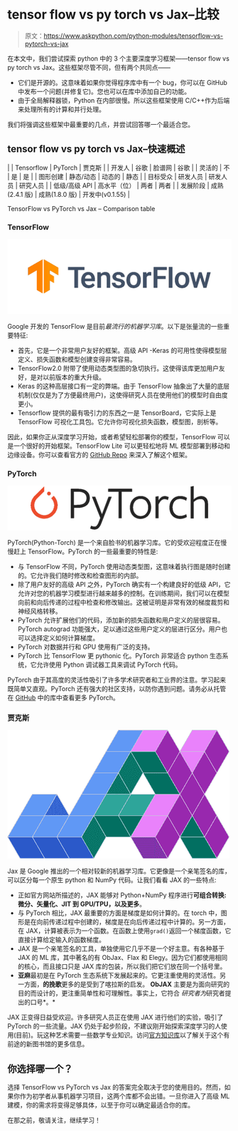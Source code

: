 # tensor flow vs py torch vs Jax–比较

> 原文：<https://www.askpython.com/python-modules/tensorflow-vs-pytorch-vs-jax>

在本文中，我们尝试探索 python 中的 3 个主要深度学习框架——tensor flow vs py torch vs Jax。这些框架尽管不同，但有两个共同点——

*   它们是开源的。这意味着如果你觉得程序库中有一个 bug，你可以在 GitHub 中发布一个问题(并修复它)。您也可以在库中添加自己的功能。
*   由于全局解释器锁，Python 在内部很慢。所以这些框架使用 C/C++作为后端来处理所有的计算和并行处理。

我们将强调这些框架中最重要的几点，并尝试回答哪一个最适合您。

## tensor flow vs py torch vs Jax–快速概述

|  | Tensorflow | PyTorch | 贾克斯 |
| 开发人 | 谷歌 | 脸谱网 | 谷歌 |
| 灵活的 | 不 | 是 | 是 |
| 图形创建 | 静态/动态 | 动态的 | 静态 |
| 目标受众 | 
研发人员 | 
研发人员 | 研究人员
 |
| 低级/高级 API | 高水平（位） | 两者 | 两者 |
| 发展阶段 | 成熟(2.4.1 版) | 成熟(1.8.0 版) | 开发中(v0.1.55) |

TensorFlow vs PyTorch vs Jax – Comparison table

### TensorFlow

![Tensorflow Logo](img/1b7fb020ddbd29056dcaa633aab6068b.png)

Google 开发的 TensorFlow 是目前*最流行的机器学习库*。以下是张量流的一些重要特征:

*   首先，它是一个非常用户友好的框架。高级 API -Keras 的可用性使得模型层定义、损失函数和模型创建变得非常容易。
*   TensorFlow2.0 附带了使用动态类型图的急切执行。这使得该库更加用户友好，是对以前版本的重大升级。
*   Keras 的这种高层接口有一定的弊端。由于 TensorFlow 抽象出了大量的底层机制(仅仅是为了方便最终用户)，这使得研究人员在使用他们的模型时自由度更小。
*   Tensorflow 提供的最有吸引力的东西之一是 TensorBoard，它实际上是 TensorFlow 可视化工具包。它允许你可视化损失函数，模型图，剖析等。

因此，如果你正从深度学习开始，或者希望轻松部署你的模型，TensorFlow 可以是一个很好的开始框架。TensorFlow Lite 可以更轻松地将 ML 模型部署到移动和边缘设备。你可以查看官方的 [GitHub Repo](https://github.com/tensorflow/tensorflow) 来深入了解这个框架。

### PyTorch

![Pytorch Logo Dark](img/e5d117e237ee182f9810f7f9c2aa2efc.png)

PyTorch(Python-Torch) 是一个来自脸书的机器学习库。它的受欢迎程度正在慢慢赶上 TensorFlow。PyTorch 的一些最重要的特性是:

*   与 TensorFlow 不同，PyTorch 使用动态类型图，这意味着执行图是随时创建的。它允许我们随时修改和检查图形的内部。
*   除了用户友好的高级 API 之外，PyTorch 确实有一个构建良好的低级 API，它允许对您的机器学习模型进行越来越多的控制。在训练期间，我们可以在模型向前和向后传递的过程中检查和修改输出。这被证明是非常有效的梯度裁剪和神经风格转移。
*   PyTorch 允许扩展他们的代码，添加新的损失函数和用户定义的层很容易。PyTorch autograd 功能强大，足以通过这些用户定义的层进行区分。用户也可以选择定义如何计算梯度。
*   PyTorch 对数据并行和 GPU 使用有广泛的支持。
*   PyTorch 比 TensorFlow 更 pythonic 化。PyTorch 非常适合 python 生态系统，它允许使用 Python 调试器工具来调试 PyTorch 代码。

PyTorch 由于其高度的灵活性吸引了许多学术研究者和工业界的注意。学习起来既简单又直观。PyTorch 还有强大的社区支持，以防你遇到问题。请务必从托管在 [GitHub](https://github.com/pytorch/pytorch) 中的库中查看更多 PyTorch。

### 贾克斯

![Jax Logo](img/fc4ca7798dea918b516450ddc50894e1.png)

Jax 是 Google 推出的一个相对较新的机器学习库。它更像是一个亲笔签名的库，可以区分每一个原生 python 和 NumPy 代码。让我们看看 JAX 的一些特点:

*   正如官方网站所描述的，JAX 能够对 Python+NumPy 程序进行**可组合转换:微分、矢量化、JIT 到 GPU/TPU，以及更多**。
*   与 PyTorch 相比，JAX 最重要的方面是梯度是如何计算的。在 torch 中，图形是在向前传递过程中创建的，梯度是在向后传递过程中计算的。另一方面，在 JAX，计算被表示为一个函数。在函数上使用`grad()`返回一个梯度函数，它直接计算给定输入的函数梯度。
*   JAX 是一个亲笔签名的工具，单独使用它几乎不是一个好主意。有各种基于 JAX 的 ML 库，其中著名的有 ObJax、Flax 和 Elegy。因为它们都使用相同的核心，而且接口只是 JAX 库的包装，所以我们把它们放在同一个括号里。
*   **亚麻**最初是在 PyTorch 生态系统下发展起来的。它更注重使用的灵活性。另一方面，**的挽歌**更多的是受到了喀拉斯的启发。 **ObJAX** 主要是为面向研究的目的而设计的，更注重简单性和可理解性。事实上，它符合 *研究者为*研究者提出的口号*。*

JAX 正变得日益受欢迎。许多研究人员正在使用 JAX 进行他们的实验，吸引了 PyTorch 的一些流量。JAX 仍处于起步阶段，不建议刚开始探索深度学习的人使用(目前)。玩这种艺术需要一些数学专业知识。访问[官方知识库](https://github.com/google/jax)以了解关于这个有前途的新图书馆的更多信息。

## 你选择哪一个？

选择 TensorFlow vs PyTorch vs Jax 的答案完全取决于您的使用目的。然而，如果你作为初学者从事机器学习项目，这两个库都不会出错。一旦你进入了高级 ML 建模，你的需求将变得足够具体，以至于你可以确定最适合你的库。

在那之前，敬请关注，继续学习！